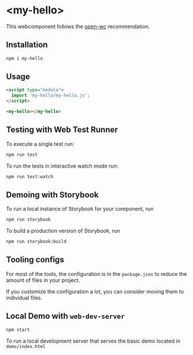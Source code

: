 # \<my-hello>

This webcomponent follows the [open-wc](https://github.com/open-wc/open-wc) recommendation.

## Installation

```bash
npm i my-hello
```

## Usage

```html
<script type="module">
  import 'my-hello/my-hello.js';
</script>

<my-hello></my-hello>
```

## Testing with Web Test Runner

To execute a single test run:

```bash
npm run test
```

To run the tests in interactive watch mode run:

```bash
npm run test:watch
```

## Demoing with Storybook

To run a local instance of Storybook for your component, run

```bash
npm run storybook
```

To build a production version of Storybook, run

```bash
npm run storybook:build
```


## Tooling configs

For most of the tools, the configuration is in the `package.json` to reduce the amount of files in your project.

If you customize the configuration a lot, you can consider moving them to individual files.

## Local Demo with `web-dev-server`

```bash
npm start
```

To run a local development server that serves the basic demo located in `demo/index.html`
